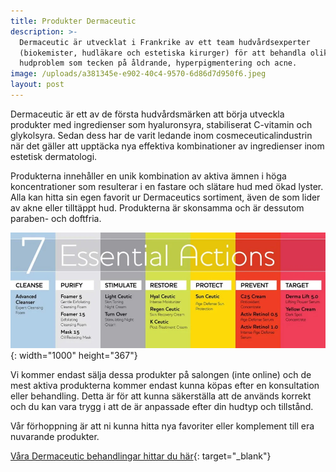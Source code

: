 ```yaml
---
title: Produkter Dermaceutic
description: >-
  Dermaceutic är utvecklat i Frankrike av ett team hudvårdsexperter
  (biokemister, hudläkare och estetiska kirurger) för att behandla olika
  hudproblem som tecken på åldrande, hyperpigmentering och acne.
image: /uploads/a381345e-e902-40c4-9570-6d86d7d950f6.jpeg
layout: post
---
```


Dermaceutic är ett av de första hudv&aring;rdsmärken att börja utveckla produkter med ingredienser som hyaluronsyra, stabiliserat C-vitamin och glykolsyra. Sedan dess har de varit ledande inom cosmeceuticalindustrin när det gäller att upptäcka nya effektiva kombinationer av ingredienser inom estetisk dermatologi.

Produkterna inneh&aring;ller en unik kombination av aktiva ämnen i höga koncentrationer som resulterar i en fastare och slätare hud med ökad lyster. Alla kan hitta sin egen favorit ur Dermaceutics sortiment, även de som lider av akne eller tilltäppt hud. Produkterna är skonsamma och är dessutom paraben- och doftfria.

![](/uploads/4c78ecc5-e09b-479e-9127-0f74293b5270.jpeg){: width="1000" height="367"}

Vi kommer endast sälja dessa produkter p&aring; salongen (inte online) och de mest aktiva produkterna kommer endast kunna köpas efter en konsultation eller behandling. Detta är för att kunna säkerställa att de används korrekt och du kan vara trygg i att de är anpassade efter din hudtyp och tillst&aring;nd.

V&aring;r förhoppning är att ni kunna hitta nya favoriter eller komplement till era nuvarande produkter.

[V&aring;ra Dermaceutic behandlingar hittar du här](https://pipershudvard.com/milk-peel-dermaceutic/){: target="_blank"}